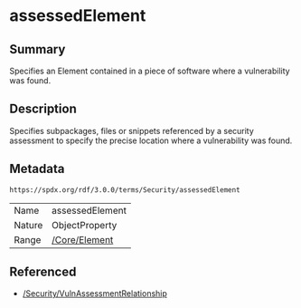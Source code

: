 <!-- Automatically generated by spec-parser v2.3.0 on 2024-07-29T18:25:30.305944+00:00 -->
<!-- SPDX-License-Identifier: Community-Spec-1.0 -->

# assessedElement

## Summary

Specifies an Element contained in a piece of software where a vulnerability was
found.


## Description

Specifies subpackages, files or snippets referenced by a security assessment
to specify the precise location where a vulnerability was found.


## Metadata

`https://spdx.org/rdf/3.0.0/terms/Security/assessedElement`


| | |
|---|---|
| Name | assessedElement |
| Nature | ObjectProperty |
| Range | [/Core/Element](../../Core/Classes/Element.md) |




## Referenced

- [/Security/VulnAssessmentRelationship](../../Security/Classes/VulnAssessmentRelationship.md)

